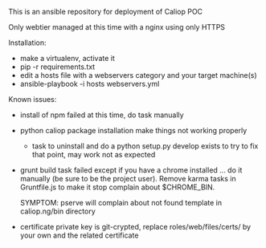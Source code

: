 This is an ansible repository for deployment of Caliop POC

Only webtier managed at this time with a nginx using only HTTPS

Installation:
- make a virtualenv, activate it
- pip -r requirements.txt
- edit a hosts file with a webservers category and your target machine(s)
- ansible-playbook -i hosts webservers.yml


Known issues:
- install of npm failed at this time, do task manually

- python caliop package installation make things not working properly
  - task to uninstall and do a python setup.py develop exists to try to
  fix that point, may work not as expected

- grunt build task failed except if you have a chrome installed ...
  do it manually (be sure to be the project user). Remove karma tasks
  in Gruntfile.js to make it stop complain about $CHROME_BIN.

  SYMPTOM: pserve will complain about not found template in caliop.ng/bin directory

- certificate private key is git-crypted, replace roles/web/files/certs/ by your own
  and the related certificate
